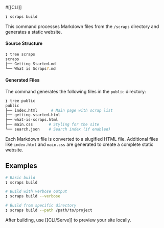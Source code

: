 #[[CLI]]

```bash
❯ scraps build
```

This command processes Markdown files from the `/scraps` directory and generates a static website.

#### Source Structure
```bash
❯ tree scraps
scraps
├── Getting Started.md
└── What is Scraps?.md
```

#### Generated Files
The command generates the following files in the `public` directory:
```bash
❯ tree public
public
├── index.html      # Main page with scrap list
├── getting-started.html
├── what-is-scraps.html
├── main.css       # Styling for the site
└── search.json    # Search index (if enabled)
```

Each Markdown file is converted to a slugified HTML file. Additional files like `index.html` and `main.css` are generated to create a complete static website.

## Examples

```bash
# Basic build
❯ scraps build

# Build with verbose output
❯ scraps build --verbose

# Build from specific directory
❯ scraps build --path /path/to/project
```

After building, use [[CLI/Serve]] to preview your site locally.